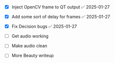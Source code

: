 - [x] Inject OpenCV frame to QT output ✅ 2025-01-27
- [x] Add some sort of delay for frames ✅ 2025-01-27
- [x] Fix Decision bugs ✅ 2025-01-27
- [ ] Get audio working 
- [ ] Make audio clean 

- [ ] More Beauty writeup